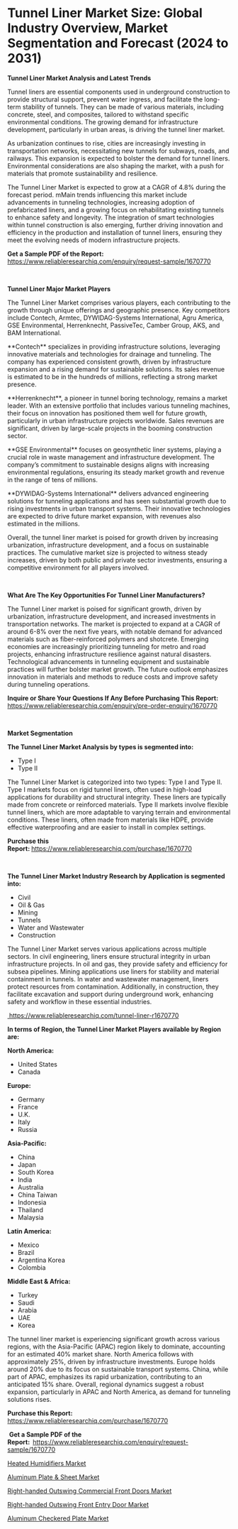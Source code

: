 <p><h1>Tunnel Liner Market Size: Global Industry Overview, Market Segmentation and Forecast (2024 to 2031)</h1></p><p><strong>Tunnel Liner Market Analysis and Latest Trends</strong></p>
<p><p>Tunnel liners are essential components used in underground construction to provide structural support, prevent water ingress, and facilitate the long-term stability of tunnels. They can be made of various materials, including concrete, steel, and composites, tailored to withstand specific environmental conditions. The growing demand for infrastructure development, particularly in urban areas, is driving the tunnel liner market.</p><p>As urbanization continues to rise, cities are increasingly investing in transportation networks, necessitating new tunnels for subways, roads, and railways. This expansion is expected to bolster the demand for tunnel liners. Environmental considerations are also shaping the market, with a push for materials that promote sustainability and resilience.</p><p>The Tunnel Liner Market is expected to grow at a CAGR of 4.8% during the forecast period. mMain trends influencing this market include advancements in tunneling technologies, increasing adoption of prefabricated liners, and a growing focus on rehabilitating existing tunnels to enhance safety and longevity. The integration of smart technologies within tunnel construction is also emerging, further driving innovation and efficiency in the production and installation of tunnel liners, ensuring they meet the evolving needs of modern infrastructure projects.</p></p>
<p><strong>Get a Sample PDF of the Report:&nbsp;</strong> <a href="https://www.reliableresearchiq.com/enquiry/request-sample/1670770?utm_campaign=1121&utm_medium=2&utm_source=Github&utm_content=ia&utm_term=13102024&utm_id=tunnel-liner">https://www.reliableresearchiq.com/enquiry/request-sample/1670770</a></p>
<p>&nbsp;</p>
<p><strong>Tunnel Liner Major Market Players</strong></p>
<p><p>The Tunnel Liner Market comprises various players, each contributing to the growth through unique offerings and geographic presence. Key competitors include Contech, Armtec, DYWIDAG-Systems International, Agru America, GSE Environmental, Herrenknecht, PassiveTec, Camber Group, AKS, and BAM International.</p><p>**Contech** specializes in providing infrastructure solutions, leveraging innovative materials and technologies for drainage and tunneling. The company has experienced consistent growth, driven by infrastructure expansion and a rising demand for sustainable solutions. Its sales revenue is estimated to be in the hundreds of millions, reflecting a strong market presence.</p><p>**Herrenknecht**, a pioneer in tunnel boring technology, remains a market leader. With an extensive portfolio that includes various tunneling machines, their focus on innovation has positioned them well for future growth, particularly in urban infrastructure projects worldwide. Sales revenues are significant, driven by large-scale projects in the booming construction sector.</p><p>**GSE Environmental** focuses on geosynthetic liner systems, playing a crucial role in waste management and infrastructure development. The company’s commitment to sustainable designs aligns with increasing environmental regulations, ensuring its steady market growth and revenue in the range of tens of millions.</p><p>**DYWIDAG-Systems International** delivers advanced engineering solutions for tunneling applications and has seen substantial growth due to rising investments in urban transport systems. Their innovative technologies are expected to drive future market expansion, with revenues also estimated in the millions.</p><p>Overall, the tunnel liner market is poised for growth driven by increasing urbanization, infrastructure development, and a focus on sustainable practices. The cumulative market size is projected to witness steady increases, driven by both public and private sector investments, ensuring a competitive environment for all players involved.</p></p>
<p>&nbsp;</p>
<p><strong>What Are The Key Opportunities For Tunnel Liner Manufacturers?</strong></p>
<p><p>The Tunnel Liner market is poised for significant growth, driven by urbanization, infrastructure development, and increased investments in transportation networks. The market is projected to expand at a CAGR of around 6-8% over the next five years, with notable demand for advanced materials such as fiber-reinforced polymers and shotcrete. Emerging economies are increasingly prioritizing tunneling for metro and road projects, enhancing infrastructure resilience against natural disasters. Technological advancements in tunneling equipment and sustainable practices will further bolster market growth. The future outlook emphasizes innovation in materials and methods to reduce costs and improve safety during tunneling operations.</p></p>
<p><strong>Inquire or Share Your Questions If Any Before Purchasing This Report:</strong> <a href="https://www.reliableresearchiq.com/enquiry/pre-order-enquiry/1670770?utm_campaign=1121&utm_medium=2&utm_source=Github&utm_content=ia&utm_term=13102024&utm_id=tunnel-liner">https://www.reliableresearchiq.com/enquiry/pre-order-enquiry/1670770</a></p>
<p>&nbsp;</p>
<p><strong>Market Segmentation</strong></p>
<p><strong>The Tunnel Liner Market Analysis by types is segmented into:</strong></p>
<p><ul><li>Type I</li><li>Type II</li></ul></p>
<p><p>The Tunnel Liner Market is categorized into two types: Type I and Type II. Type I markets focus on rigid tunnel liners, often used in high-load applications for durability and structural integrity. These liners are typically made from concrete or reinforced materials. Type II markets involve flexible tunnel liners, which are more adaptable to varying terrain and environmental conditions. These liners, often made from materials like HDPE, provide effective waterproofing and are easier to install in complex settings.</p></p>
<p><strong>Purchase this Report:&nbsp;</strong><a href="https://www.reliableresearchiq.com/purchase/1670770?utm_campaign=1121&utm_medium=2&utm_source=Github&utm_content=ia&utm_term=13102024&utm_id=tunnel-liner">https://www.reliableresearchiq.com/purchase/1670770</a></p>
<p>&nbsp;</p>
<p><strong>The Tunnel Liner Market Industry Research by Application is segmented into:</strong></p>
<p><ul><li>Civil</li><li>Oil & Gas</li><li>Mining</li><li>Tunnels</li><li>Water and Wastewater</li><li>Construction</li></ul></p>
<p><p>The Tunnel Liner Market serves various applications across multiple sectors. In civil engineering, liners ensure structural integrity in urban infrastructure projects. In oil and gas, they provide safety and efficiency for subsea pipelines. Mining applications use liners for stability and material containment in tunnels. In water and wastewater management, liners protect resources from contamination. Additionally, in construction, they facilitate excavation and support during underground work, enhancing safety and workflow in these essential industries.</p></p>
<p><a href="https://www.reliableresearchiq.com/tunnel-liner-r1670770?utm_campaign=1121&utm_medium=2&utm_source=Github&utm_content=ia&utm_term=13102024&utm_id=tunnel-liner">&nbsp;https://www.reliableresearchiq.com/tunnel-liner-r1670770</a></p>
<p><strong>In terms of Region, the Tunnel Liner Market Players available by Region are:</strong></p>
<p>
    <p> <strong> North America: </strong>
        <ul>
            <li>United States</li>
            <li>Canada</li>
        </ul>
        </p> 
    <p> <strong> Europe: </strong>
        <ul>
            <li>Germany</li>
            <li>France</li>
            <li>U.K.</li>
            <li>Italy</li>
            <li>Russia</li>
        </ul>
        </p> 
    <p> <strong> Asia-Pacific: </strong>
        <ul>
            <li>China</li>
            <li>Japan</li>
            <li>South Korea</li>
            <li>India</li>
            <li>Australia</li>
            <li>China Taiwan</li>
            <li>Indonesia</li>
            <li>Thailand</li>
            <li>Malaysia</li>
        </ul>
        </p> 
    <p> <strong> Latin America: </strong>
        <ul>
            <li>Mexico</li>
            <li>Brazil</li>
            <li>Argentina Korea</li>
            <li>Colombia</li>
        </ul>
        </p> 
    <p> <strong> Middle East & Africa: </strong>
        <ul>
            <li>Turkey</li>
            <li>Saudi</li>
            <li>Arabia</li>
            <li>UAE</li>
            <li>Korea</li>
        </ul>
    </p>
    </p>
<p><p>The tunnel liner market is experiencing significant growth across various regions, with the Asia-Pacific (APAC) region likely to dominate, accounting for an estimated 40% market share. North America follows with approximately 25%, driven by infrastructure investments. Europe holds around 20% due to its focus on sustainable transport systems. China, while part of APAC, emphasizes its rapid urbanization, contributing to an anticipated 15% share. Overall, regional dynamics suggest a robust expansion, particularly in APAC and North America, as demand for tunneling solutions rises.</p></p>
<p><strong>Purchase this Report: </strong><a href="https://www.reliableresearchiq.com/purchase/1670770?utm_campaign=1121&utm_medium=2&utm_source=Github&utm_content=ia&utm_term=13102024&utm_id=tunnel-liner">https://www.reliableresearchiq.com/purchase/1670770</a></p>
<p>&nbsp;<strong>Get a Sample PDF of the Report:&nbsp;&nbsp;</strong><a href="https://www.reliableresearchiq.com/enquiry/request-sample/1670770?utm_campaign=1121&utm_medium=2&utm_source=Github&utm_content=ia&utm_term=13102024&utm_id=tunnel-liner">https://www.reliableresearchiq.com/enquiry/request-sample/1670770</a></p>
<p><strong></strong></p>
<p><p><a href="https://issuu.com/reportprime-2/docs/heated-humidifiers-market-size-2030_847526e6ef836c?utm_campaign=1121&utm_medium=2&utm_source=Github&utm_content=ia&utm_term=13102024&utm_id=tunnel-liner">Heated Humidifiers Market</a></p><p><a href="https://github.com/fannklhimesu/Market-Research-Report-List-1/blob/main/aluminum-plate-sheet-market.md?utm_campaign=1121&utm_medium=2&utm_source=Github&utm_content=ia&utm_term=13102024&utm_id=tunnel-liner">Aluminum Plate & Sheet Market</a></p><p><a href="https://www.linkedin.com/pulse/regional-adaptations-global-right-handed-outswing-commercial-ligge?utm_campaign=1121&utm_medium=2&utm_source=Github&utm_content=ia&utm_term=13102024&utm_id=tunnel-liner">Right-handed Outswing Commercial Front Doors Market</a></p><p><a href="https://www.linkedin.com/pulse/global-right-handed-outswing-front-entry-door-industry-analysis-ptqte?utm_campaign=1121&utm_medium=2&utm_source=Github&utm_content=ia&utm_term=13102024&utm_id=tunnel-liner">Right-handed Outswing Front Entry Door Market</a></p><p><a href="https://github.com/avilarotedlowkog/Market-Research-Report-List-1/blob/main/aluminum-checkered-plate-market.md?utm_campaign=1121&utm_medium=2&utm_source=Github&utm_content=ia&utm_term=13102024&utm_id=tunnel-liner">Aluminum Checkered Plate Market</a></p></p>
